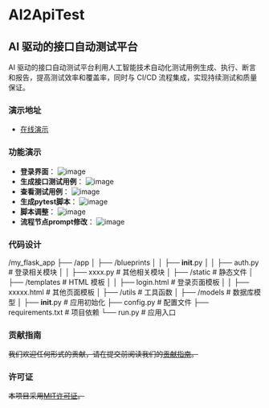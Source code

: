 # AI2ApiTest

## AI 驱动的接口自动测试平台

AI 驱动的接口自动测试平台利用人工智能技术自动化测试用例生成、执行、断言和报告，提高测试效率和覆盖率，同时与 CI/CD 流程集成，实现持续测试和质量保证。

### 演示地址
- [在线演示](http://134.175.222.87:5006)

### 功能演示
- **登录界面**：
  ![image](https://github.com/user-attachments/assets/8d3c4a2d-25aa-48e0-9630-9b4ebf37c0cd)
- **生成接口测试用例**：
  ![image](https://github.com/user-attachments/assets/ffa84a8b-bdcd-497e-9dd9-29dd1c4ed564)
- **查看测试用例**：
  ![image](https://github.com/user-attachments/assets/3a7aaabe-9f87-47fb-8921-3460bb3733e3)
- **生成pytest脚本**：
  ![image](https://github.com/user-attachments/assets/cfd22216-3b77-4bda-bb26-14f3c9aaed09)
- **脚本调整**：
  ![image](https://github.com/user-attachments/assets/8682ec26-a73c-4e80-bd48-5ba80330f6e1)
- **流程节点prompt修改**：
  ![image](https://github.com/user-attachments/assets/28865536-610f-4344-b91e-b2b4e201f4ef)
### 代码设计
/my_flask_app
├── /app
│   ├── /blueprints
│   │   ├── __init__.py
│   │   ├── auth.py        # 登录相关模块
│   │   ├── xxxx.py        # 其他相关模块
│   ├── /static            # 静态文件
│   ├── /templates         # HTML 模板
│   │   ├── login.html     # 登录页面模板
│   │   ├── xxxxx.html     # 其他页面模板
│   ├── /utils             # 工具函数
│   ├── /models            # 数据库模型
│   ├── __init__.py        # 应用初始化
├── config.py              # 配置文件
├── requirements.txt       # 项目依赖
└── run.py                 # 应用入口
### 贡献指南
~~我们欢迎任何形式的贡献，请在提交前阅读我们的[贡献指南](CONTRIBUTING.md)。~~

### 许可证
~~本项目采用[MIT许可证](LICENSE)。~~
